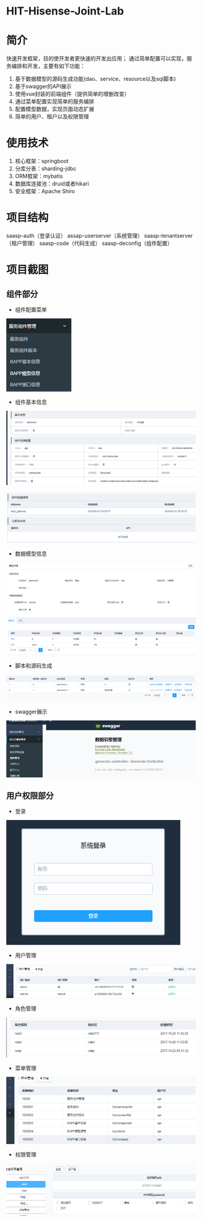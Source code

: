 # HIT-Hisense-Joint-Lab

# 简介
快速开发框架，目的使开发者更快速的开发出应用；
通过简单配置可以实现，服务编排和开发，主要有如下功能：

1. 基于数据模型的源码生成功能(dao、service、resource以及sql脚本)
2. 基于swagger的API展示
3. 使用vue封装的前端组件（提供简单的增删改查）
4. 通过菜单配置实现简单的服务编排
5. 配置模型数据，实现页面动态扩展
6. 简单的用户、租户以及权限管理

# 使用技术
1. 核心框架：springboot
2. 分库分表：sharding-jdbc
3. ORM框架：mybatis
4. 数据库连接池：druid或者hikari
5. 安全框架：Apache Shiro

# 项目结构

saasp-auth（登录认证）
assap-userserver（系统管理）
saasp-tenantserver（租户管理）
saasp-code（代码生成）
saasp-deconfig（组件配置）

# 项目截图

## 组件部分
- 组件配置菜单

![menus](https://github.com/tommyhxh/HIT-Hisense-Joint-Lab/blob/master/doc/1.png)

- 组件基本信息

![base1](https://github.com/tommyhxh/HIT-Hisense-Joint-Lab/blob/master/doc/base1.png)

![base2](https://github.com/tommyhxh/HIT-Hisense-Joint-Lab/blob/master/doc/base2.png)

- 数据模型信息

![demodel](https://github.com/tommyhxh/HIT-Hisense-Joint-Lab/blob/master/doc/demodel.png)

- 脚本和源码生成

![download](https://github.com/tommyhxh/HIT-Hisense-Joint-Lab/blob/master/doc/download.png)

- swagger展示

![swagger](https://github.com/tommyhxh/HIT-Hisense-Joint-Lab/blob/master/doc/2.png)

## 用户权限部分

- 登录

![login](https://github.com/tommyhxh/HIT-Hisense-Joint-Lab/blob/master/doc/3.png)

- 用户管理

![user](https://github.com/tommyhxh/HIT-Hisense-Joint-Lab/blob/master/doc/user.png)

- 角色管理

![role](https://github.com/tommyhxh/HIT-Hisense-Joint-Lab/blob/master/doc/role.png)

- 菜单管理

![menus1](https://github.com/tommyhxh/HIT-Hisense-Joint-Lab/blob/master/doc/menus.png)

- 权限管理

![auth](https://github.com/tommyhxh/HIT-Hisense-Joint-Lab/blob/master/doc/auth.png)



